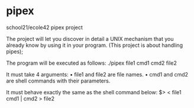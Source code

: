 # pipex
school21/ecole42 pipex project

The project will let you discover in detail a UNIX mechanism that you already know
by using it in your program. (This project is about handling pipes);

The program will be executed as follows:
./pipex file1 cmd1 cmd2 file2

It must take 4 arguments:
• file1 and file2 are file names.
• cmd1 and cmd2 are shell commands with their parameters.

It must behave exactly the same as the shell command below:
$> < file1 cmd1 | cmd2 > file2
